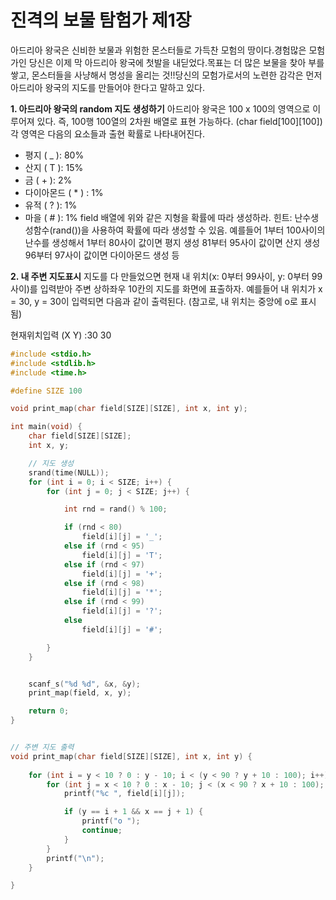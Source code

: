 # 진격의 보물 탐험가 제1장

아드리아 왕국은 신비한 보물과 위험한 몬스터들로 가득찬 모험의 땅이다.경험많은 모험가인 당신은 이제 막 아드리아 왕국에 첫발을 내딛었다.목표는 더 많은 보물을 찾아 부를 쌓고, 몬스터들을 사냥해서 명성을 올리는 것!!당신의 모험가로서의 노련한 감각은 먼저 아드리아 왕국의 지도를 만들어야 한다고 말하고 있다.

**1. 아드리아 왕국의 random 지도 생성하기**
아드리아 왕국은 100 x 100의 영역으로 이루어져 있다. 
즉, 100행 100열의 2차원 배열로 표현 가능하다. (char field[100][100])
각 영역은 다음의 요소들과 출현 확률로 나타내어진다.

- 평지 ( _ ): 80%
- 산지 ( T ): 15%
- 금 ( + ): 2%
- 다이아몬드 ( * ) : 1%
- 유적 ( ? ): 1%
- 마을 ( # ): 1%
field 배열에 위와 같은 지형을 확률에 따라 생성하라.
힌트: 난수생성함수(rand())을 사용하여 확률에 따라 생성할 수 있음.
예를들어 1부터 100사이의 난수를 생성해서
1부터 80사이 값이면 평지 생성
81부터 95사이 값이면 산지 생성
96부터 97사이 값이면 다이아몬드 생성 등



**2. 내 주변 지도표시**
지도를 다 만들었으면 현재 내 위치(x: 0부터 99사이, y: 0부터 99사이)를 입력받아 
주변 상하좌우 10칸의 지도를 화면에 표출하자.
예를들어 내 위치가 x = 30, y = 30이 입력되면 다음과 같이 출력된다.
(참고로, 내 위치는 중앙에 o로 표시됨)

현재위치입력 (X Y) :30 30

```c
#include <stdio.h>
#include <stdlib.h>
#include <time.h>

#define SIZE 100

void print_map(char field[SIZE][SIZE], int x, int y);

int main(void) {
	char field[SIZE][SIZE];
	int x, y;

	// 지도 생성
	srand(time(NULL));
	for (int i = 0; i < SIZE; i++) {
		for (int j = 0; j < SIZE; j++) {

			int rnd = rand() % 100;

			if (rnd < 80)
				field[i][j] = '_';
			else if (rnd < 95)
				field[i][j] = 'T';
			else if (rnd < 97)
				field[i][j] = '+';
			else if (rnd < 98)
				field[i][j] = '*';
			else if (rnd < 99)
				field[i][j] = '?';
			else
				field[i][j] = '#';

		}
	}


	scanf_s("%d %d", &x, &y);
	print_map(field, x, y);

	return 0;
}


// 주변 지도 출력
void print_map(char field[SIZE][SIZE], int x, int y) {
	
	for (int i = y < 10 ? 0 : y - 10; i < (y < 90 ? y + 10 : 100); i++) {
		for (int j = x < 10 ? 0 : x - 10; j < (x < 90 ? x + 10 : 100); j++) {
			printf("%c ", field[i][j]);

			if (y == i + 1 && x == j + 1) {
				printf("o ");
				continue;
			}
		}
		printf("\n");
	}

}
```


